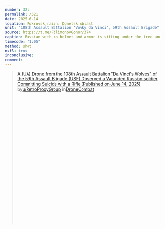 ```yaml
---
number: 321
permalink: /321
date: 2025-6-14
location: Pokrovsk raion, Donetsk oblast
unit: "108th Assault Battalion 'Vovky da Vinci', 59th Assault Brigade"
source: https://t.me/FilimonovGonor/374
caption: Russian with no helmet and armor is sitting under the tree and shooting himself with his AK right under his chin
timecode: "1:05"
method: shot
nsfl: true
inconclusive: 
comment: 
---
```

<blockquote class="reddit-embed-bq" style="height:500px" data-embed-height="586"><a href="https://www.reddit.com/r/DroneCombat/comments/1lbxlla/a_ua_drone_from_the_108th_assault_battalion_da/">A (UA) Drone from the 108th Assault Battalion "Da Vinci's Wolves" of the 59th Assault Brigade (USF) Observed a Wounded Russian soldier Committing Suicide with a Rifle (Published on June 14, 2025)</a><br> by<a href="https://www.reddit.com/user/RetroProxyGroup/">u/RetroProxyGroup</a> in<a href="https://www.reddit.com/r/DroneCombat/">DroneCombat</a></blockquote><script async="" src="https://embed.reddit.com/widgets.js" charset="UTF-8"></script>